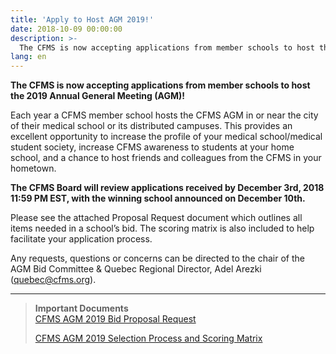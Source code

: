 ```yaml
---
title: 'Apply to Host AGM 2019!'
date: 2018-10-09 00:00:00
description: >-
  The CFMS is now accepting applications from member schools to host the 2019 AGM! Resolutions must be submitted by December 3rd.
lang: en
---
```


**The CFMS is now accepting applications from member schools to host the 2019 Annual General Meeting (AGM)!**

Each year a CFMS member school hosts the CFMS AGM in or near the city of their medical school or its distributed campuses. This provides an excellent opportunity to increase the profile of your medical school/medical student society, increase CFMS awareness to students at your home school, and a chance to host friends and colleagues from the CFMS in your hometown.

**The CFMS Board will review applications received by December 3rd, 2018 11:59 PM EST, with the winning school announced on December 10th.**

Please see the attached Proposal Request document which outlines all items needed in a school’s bid. The scoring matrix is also included to help facilitate your application process.

Any requests, questions or concerns can be directed to the chair of the AGM Bid Committee & Quebec Regional Director, Adel Arezki ([quebec@cfms.org](mailto:quebec@cfms.org)). 

---

> **Important Documents**<br>[CFMS AGM 2019 Bid Proposal Request](/files/updates/AGM-Bid-Request-for-Proposal.pdf)
>
>
> [CFMS AGM 2019 Selection Process and Scoring Matrix](/files/updates/Evaluation-Criteria.pdf)
